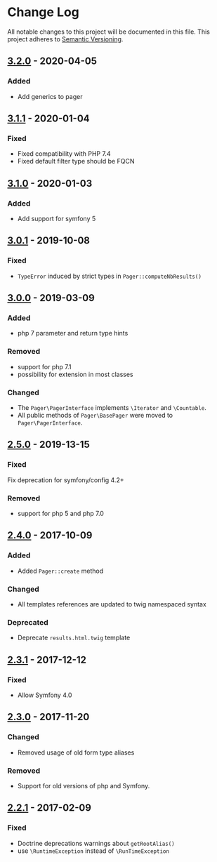 # Change Log
All notable changes to this project will be documented in this file.
This project adheres to [Semantic Versioning](http://semver.org/).

## [3.2.0](https://github.com/sonata-project/SonataDatagridBundle/compare/3.1.1...3.2.0) - 2020-04-05
### Added
- Add generics to pager

## [3.1.1](https://github.com/sonata-project/SonataDatagridBundle/compare/3.1.0...3.1.1) - 2020-01-04
### Fixed
- Fixed compatibility with PHP 7.4
- Fixed default filter type should be FQCN

## [3.1.0](https://github.com/sonata-project/SonataDatagridBundle/compare/3.0.1...3.1.0) - 2020-01-03
### Added
- Add support for symfony 5

## [3.0.1](https://github.com/sonata-project/SonataDatagridBundle/compare/3.0.0...3.0.1) - 2019-10-08
### Fixed
- `TypeError` induced by strict types in `Pager::computeNbResults()`

## [3.0.0](https://github.com/sonata-project/SonataDatagridBundle/compare/2.5.0...3.0.0) - 2019-03-09

### Added
- php 7 parameter and return type hints

### Removed
- support for php 7.1
- possibility for extension in most classes

### Changed
- The `Pager\PagerInterface` implements `\Iterator` and `\Countable`.
- All public methods of `Pager\BasePager` were moved to `Pager\PagerInterface`.


## [2.5.0](https://github.com/sonata-project/SonataDatagridBundle/compare/2.4.0...2.5.0) - 2019-13-15
### Fixed
Fix deprecation for symfony/config 4.2+

### Removed
- support for php 5 and php 7.0

## [2.4.0](https://github.com/sonata-project/SonataDatagridBundle/compare/2.3.1...2.4.0) - 2017-10-09
### Added
- Added `Pager::create` method

### Changed
- All templates references are updated to twig namespaced syntax

### Deprecated
- Deprecate `results.html.twig` template

## [2.3.1](https://github.com/sonata-project/SonataDatagridBundle/compare/2.3.0...2.3.1) - 2017-12-12
### Fixed
- Allow Symfony 4.0

## [2.3.0](https://github.com/sonata-project/SonataDatagridBundle/compare/2.2.1...2.3.0) - 2017-11-20
### Changed
- Removed usage of old form type aliases

### Removed
- Support for old versions of php and Symfony.

## [2.2.1](https://github.com/sonata-project/SonataDatagridBundle/compare/2.2.0...2.2.1) - 2017-02-09
### Fixed
- Doctrine deprecations warnings about `getRootAlias()`
- use `\RuntimeException` instead of `\RunTimeException`
